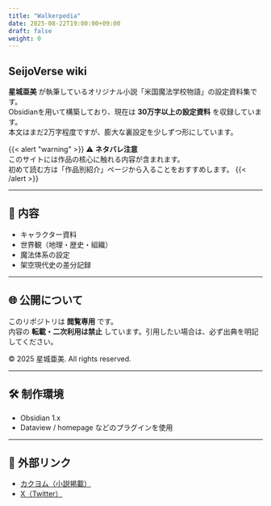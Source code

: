 ```yaml
---
title: "Walkerpedia"
date: 2025-08-22T19:00:00+09:00
draft: false
weight: 0
---
```


## SeijoVerse wiki

**星城亜美** が執筆しているオリジナル小説「米国魔法学校物語」の設定資料集です。  
Obsidianを用いて構築しており、現在は **30万字以上の設定資料** を収録しています。  
本文はまだ2万字程度ですが、膨大な裏設定を少しずつ形にしています。

{{< alert "warning" >}}
⚠ **ネタバレ注意**  
このサイトには作品の核心に触れる内容が含まれます。  
初めて読む方は「作品別紹介」ページから入ることをおすすめします。
{{< /alert >}}

---

## 📖 内容

- キャラクター資料
- 世界観（地理・歴史・組織）
- 魔法体系の設定
- 架空現代史の差分記録

---

## 🌐 公開について

このリポジトリは **閲覧専用** です。  
内容の **転載・二次利用は禁止** しています。引用したい場合は、必ず出典を明記してください。

© 2025 星城亜美. All rights reserved.

---

## 🛠 制作環境

- Obsidian 1.x
- Dataview / homepage などのプラグインを使用

---

## 🔗 外部リンク

- [カクヨム（小説掲載）](https://kakuyomu.jp/users/seijo-ami)
- [X（Twitter）](https://x.com/Seijo_Ami)
